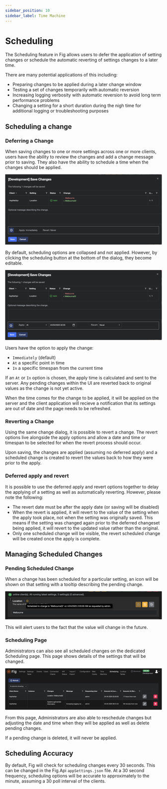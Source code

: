 ```yaml
---
sidebar_position: 10
sidebar_label: Time Machine
---
```


# Scheduling

The Scheduling feature in Fig allows users to defer the application of setting changes or schedule the automatic reverting of settings changes to a later time.

There are many potential applications of this including:

- Preparing changes to be applied during a later change window
- Testing a set of changes temporarily with automatic reversion
- Increasing logging verbosity with automatic reversion to avoid long term performance problems
- Changing a setting for a short duration during the nigh time for additional logging or troubleshooting purposes

## Scheduling a change

### Deferring a Change

When saving changes to one or more settings across one or more clients, users have the ability to review the changes and add a change message prior to saving. They also have the ability to schedule a time when the changes should be applied.

![save changes](../../static/img/safe-changes.png)

By default, scheduling options are collapsed and not applied. However, by clicking the scheduling button at the bottom of the dialog, they become editable.

![apply change later](../../static/img/apply-change-later.png)

Users have the option to apply the change:

- `Immediately` (default)
- `At` a specific point in time
- `In` a specific timespan from the current time

If an `At` or `In` option is chosen, the apply time is calculated and sent to the server. Any pending changes within the UI are reverted back to original values as the change is not yet active.

When the time comes for the change to be applied, it will be applied on the server and the client application will recieve a notification that its settings are out of date and the page needs to be refreshed.

### Reverting a Change

Using the same change dialog, it is possible to revert a change. The revert options live alongside the apply options and allow a date and time or timespan to be selected for when the revert process should occur.

Upon saving, the changes are applied (assuming no deferred apply) and a scheduled change is created to revert the values back to how they were prior to the apply.

### Deferred apply and revert

It is possible to use the deferred apply and revert options together to delay the applying of a setting as well as automatically reverting. However, please note the following:

- The revert date must be after the apply date (or saving will be disabled)
- When the revert is applied, it will revert to the value of the setting when the apply took place, not when the setting was originally saved. This means if the setting was changed again prior to the deferred changeset being applied, it will revert to the updated value rather than the original.
- Only one scheduled change will be visible, the revert scheduled change will be created once the apply is complete.

## Managing Scheduled Changes

### Pending Scheduled Change

When a change has been scheduled for a particular setting, an icon will be shown on that setting with a tooltip describing the pending change.

![scheduled change icon](../../static/img/scheduled-change-icon.png)

This will alert users to the fact that the value will change in the future.

### Scheduling Page

Administrators can also see all scheduled changes on the dedicated Scheduling page. This page shows details of the settings that will be changed.

![scheduling page](../../static/img/scheduling-page.png)

From this page, Administrators are also able to reschedule changes but adjusting the date and time when they will be applied as well as delete pending changes.

If a pending change is deleted, it will never be applied.

## Scheduling Accuracy

By default, Fig will check for scheduling changes every 30 seconds. This can be changed in the Fig.Api `appSettings.json` file. At a 30 second frequency, scheduling options will be accurate to approximately to the minute, assuming a 30 poll interval of the clients.
